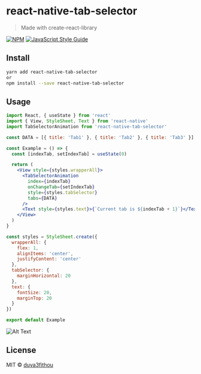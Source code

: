# react-native-tab-selector

> Made with create-react-library

[![NPM](https://img.shields.io/npm/v/react-native-tab-selector.svg)](https://www.npmjs.com/package/react-native-tab-selector) [![JavaScript Style Guide](https://img.shields.io/badge/code_style-standard-brightgreen.svg)](https://standardjs.com)

## Install

```bash
yarn add react-native-tab-selector
or
npm install --save react-native-tab-selector
```

## Usage

```jsx
import React, { useState } from 'react'
import { View, StyleSheet, Text } from 'react-native'
import TabSelectorAnimation from 'react-native-tab-selector'

const DATA = [{ title: 'Tab1' }, { title: 'Tab2' }, { title: 'Tab3' }]

const Example = () => {
  const [indexTab, setIndexTab] = useState(0)

  return (
    <View style={styles.wrapperAll}>
      <TabSelectorAnimation
        index={indexTab}
        onChangeTab={setIndexTab}
        style={styles.tabSelector}
        tabs={DATA}
      />
      <Text style={styles.text}>{`Current tab is ${indexTab + 1}`}</Text>
    </View>
  )
}

const styles = StyleSheet.create({
  wrapperAll: {
    flex: 1,
    alignItems: 'center',
    justifyContent: 'center'
  },
  tabSelector: {
    marginHorizontal: 20
  },
  text: {
    fontSize: 20,
    marginTop: 20
  }
})

export default Example
```
![Alt Text](https://github.com/Duya3fithou/react-native-tab-selector/example/ex.gif)
## License

MIT © [duya3fithou](https://github.com/duya3fithou)
